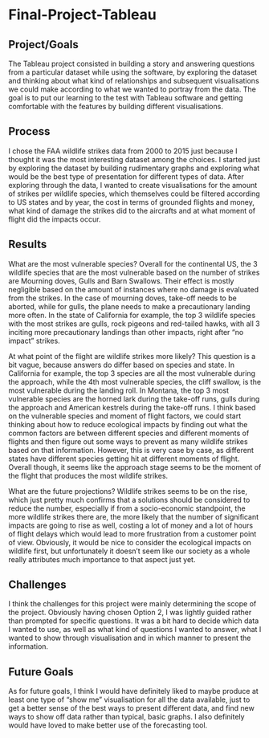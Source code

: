# Final-Project-Tableau

## Project/Goals
The Tableau project consisted in building a story and answering questions from a particular dataset while using the software, by exploring the dataset and thinking about what kind of relationships and subsequent visualisations we could make according to what we wanted to portray from the data.
The goal is to put our learning to the test with Tableau software and getting comfortable with the features by building different visualisations.

## Process
I chose the FAA wildlife strikes data from 2000 to 2015 just because I thought it was the most interesting dataset among the choices.
I started just by exploring the dataset by building rudimentary graphs and exploring what would be the best type of presentation for different types of data.
After exploring through the data, I wanted to create visualisations for the amount of strikes per wildlife species, which themselves could be filtered according to US states and by year, the cost in terms of grounded flights and money, what kind of damage the strikes did to the aircrafts and at what moment of flight did the impacts occur. 

## Results
What are the most vulnerable species?
Overall for the continental US, the 3 wildlife species that are the most vulnerable based on the number of strikes are Mourning doves, Gulls and Barn Swallows. Their effect is mostly negligible based on the amount of instances where no damage is evaluated from the strikes. In the case of mourning doves, take-off needs to be aborted, while for gulls, the plane needs to make a precautionary landing more often.
In the state of California for example, the top 3 wildlife species with the most strikes are gulls, rock pigeons and red-tailed hawks, with all 3 inciting more precautionary landings than other impacts, right after “no impact” strikes.

At what point of the flight are wildlife strikes more likely?
This question is a bit vague, because answers do differ based on species and state. In California for example, the top 3 species are all the most vulnerable during the approach, while the 4th most vulnerable species, the cliff swallow, is the most vulnerable during the landing roll.
In Montana, the top 3 most vulnerable species are the horned lark during the take-off runs, gulls during the approach and American kestrels during the take-off runs.
I think based on the vulnerable species and moment of flight factors, we could start thinking about how to reduce ecological impacts by finding out what the common factors are between different species and different moments of flights and then figure out some ways to prevent as many wildlife strikes based on that information. However, this is very case by case, as different states have different species getting hit at different moments of flight. Overall though, it seems like the approach stage seems to be the moment of the flight that produces the most wildlife strikes.

What are the future projections?
Wildlife strikes seems to be on the rise, which just pretty much confirms that a solutions should be considered to reduce the number, especially if  from a socio-economic standpoint, the more wildlife strikes there are, the more likely that the number of significant impacts are going to rise as well, costing a lot of money and a lot of hours of flight delays which would lead to more frustration from a customer point of view. Obviously, it would be nice to consider the ecological impacts on wildlife first, but unfortunately it doesn’t seem like our society as a whole really attributes much importance to that aspect just yet.

## Challenges 
I think the challenges for this project were mainly determining the scope of the project. Obviously having chosen Option 2, I was lightly guided rather than prompted for specific questions. It was a bit hard to decide which data I wanted to use, as well as what kind of questions I wanted to answer, what I wanted to show through visualisation and in which manner to present the information.

## Future Goals
As for future goals, I think I would have definitely liked to maybe produce at least one type of  “show me” visualisation for all the data available, just to get a better sense of the best ways to present different data, and find new ways to show off data rather than typical, basic graphs. I also definitely would have loved to make better use of the forecasting tool. 
